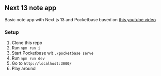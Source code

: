 ## Next 13 note app

Basic note app with Next.js 13 and Pocketbase based on [this youtube video](https://www.youtube.com/watch?v=__mSgDEOyv8)

### Setup

1. Clone this repo
2. Run `npm run i`
3. Start Pocketbase wit `./pocketbase serve`
4. Run `npm run dev`
5. Go to `http://localhost:3000/`
6. Play around
